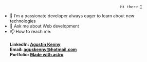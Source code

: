                                             	          Hi there 👋



- 👯 I’m a passionate developer always eager to learn about new technologies
- 💬 Ask me about Web development
- 📫 How to reach me:<h4> LinkedIn: [Agustín Kenny](https://www.linkedin.com/in/agustín-kenny)<br/>Email: [aguskenny@hotmail.com](mailto:aguskenny@hotmail.com)<br/>
	  Portfolio: [Made with astro](https://portfolio-agustin-kenny.vercel.app)<br/></h4>

